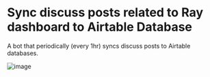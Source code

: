 # Sync discuss posts related to Ray dashboard to Airtable Database

A bot that periodically (every 1hr) syncs discuss posts to Airtable databases.

![image]()
